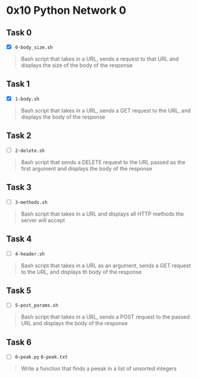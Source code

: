 # 0x10 Python Network 0

## Task 0
- [x] `0-body_size.sh`
> Bash script that takes in a URL, sends a request to that URL and displays
> the size of the body of the response

## Task 1
- [x] `1-body.sh`
> Bash script that takes in a URL, sends a GET request to the URL,
> and displays the body of the response

## Task 2
- [ ] `2-delete.sh`
> Bash script that sends a DELETE request to the URL passed as the
> first argument and displays the body of the response

## Task 3
- [ ] `3-methods.sh`
> Bash script that takes in a URL and displays all HTTP methods
> the server will accept

## Task 4
- [ ] `4-header.sh`
> Bash script that takes in a URL as an argument, sends a GET request to
> the URL, and displays th body of the response

## Task 5
- [ ] `5-post_params.sh`
> Bash script that takes in a URL, sends a POST request to the passed URL
> and displays the body of the response

## Task 6
- [ ] `6-peak.py` `6-peak.txt`
> Write a function that finds a peeak in a list of unsorted integers
